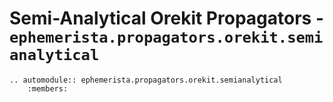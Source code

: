 # Semi-Analytical Orekit Propagators - `ephemerista.propagators.orekit.semianalytical`

```{eval-rst}
.. automodule:: ephemerista.propagators.orekit.semianalytical
    :members:
```
